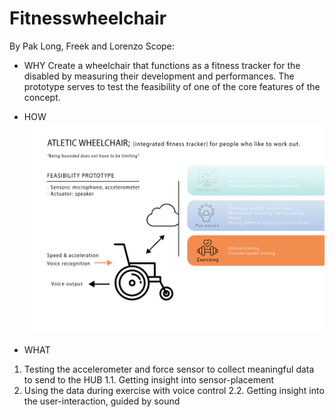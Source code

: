# Fitnesswheelchair
By Pak Long, Freek and Lorenzo
Scope:

- WHY
Create a wheelchair that functions as a fitness tracker for the disabled by measuring their 
development and performances. The prototype serves to test the feasibility of one of the core 
features of the concept.

- HOW
![](Images/fitnessChair.png) 

- WHAT
1. Testing the accelerometer and force sensor to collect meaningful data to send to the HUB
    1.1. Getting insight into sensor-placement
2. Using the data during exercise with voice control
    2.2. Getting insight into the user-interaction, guided by sound 

